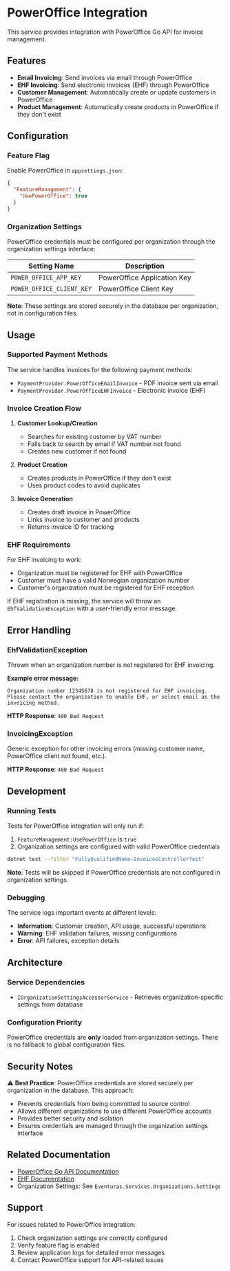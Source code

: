 # PowerOffice Integration

This service provides integration with PowerOffice Go API for invoice management.

## Features

- **Email Invoicing**: Send invoices via email through PowerOffice
- **EHF Invoicing**: Send electronic invoices (EHF) through PowerOffice
- **Customer Management**: Automatically create or update customers in PowerOffice
- **Product Management**: Automatically create products in PowerOffice if they don't exist

## Configuration

### Feature Flag

Enable PowerOffice in `appsettings.json`:

```json
{
  "FeatureManagement": {
    "UsePowerOffice": true
  }
}
```

### Organization Settings

PowerOffice credentials must be configured per organization through the organization settings interface:

| Setting Name              | Description                 |
| ------------------------- | --------------------------- |
| `POWER_OFFICE_APP_KEY`    | PowerOffice Application Key |
| `POWER_OFFICE_CLIENT_KEY` | PowerOffice Client Key      |

**Note**: These settings are stored securely in the database per organization, not in configuration files.

## Usage

### Supported Payment Methods

The service handles invoices for the following payment methods:

- `PaymentProvider.PowerOfficeEmailInvoice` - PDF invoice sent via email
- `PaymentProvider.PowerOfficeEHFInvoice` - Electronic invoice (EHF)

### Invoice Creation Flow

1. **Customer Lookup/Creation**
   - Searches for existing customer by VAT number
   - Falls back to search by email if VAT number not found
   - Creates new customer if not found

2. **Product Creation**
   - Creates products in PowerOffice if they don't exist
   - Uses product codes to avoid duplicates

3. **Invoice Generation**
   - Creates draft invoice in PowerOffice
   - Links invoice to customer and products
   - Returns invoice ID for tracking

### EHF Requirements

For EHF invoicing to work:

- Organization must be registered for EHF with PowerOffice
- Customer must have a valid Norwegian organization number
- Customer's organization must be registered for EHF reception

If EHF registration is missing, the service will throw an `EhfValidationException` with a user-friendly error message.

## Error Handling

### EhfValidationException

Thrown when an organization number is not registered for EHF invoicing.

**Example error message:**

```text
Organization number 12345678 is not registered for EHF invoicing.
Please contact the organization to enable EHF, or select email as the invoicing method.
```

**HTTP Response**: `400 Bad Request`

### InvoicingException

Generic exception for other invoicing errors (missing customer name, PowerOffice client not found, etc.).

**HTTP Response**: `400 Bad Request`

## Development

### Running Tests

Tests for PowerOffice integration will only run if:

1. `FeatureManagement:UsePowerOffice` is `true`
2. Organization settings are configured with valid PowerOffice credentials

```bash
dotnet test --filter "FullyQualifiedName~InvoicesControllerTest"
```

**Note**: Tests will be skipped if PowerOffice credentials are not configured in organization settings.

### Debugging

The service logs important events at different levels:

- **Information**: Customer creation, API usage, successful operations
- **Warning**: EHF validation failures, missing configurations
- **Error**: API failures, exception details

## Architecture

### Service Dependencies

- `IOrganizationSettingsAccessorService` - Retrieves organization-specific settings from database

### Configuration Priority

PowerOffice credentials are **only** loaded from organization settings. There is no fallback to global configuration files.

## Security Notes

⚠️ **Best Practice**: PowerOffice credentials are stored securely per organization in the database. This approach:

- Prevents credentials from being committed to source control
- Allows different organizations to use different PowerOffice accounts
- Provides better security and isolation
- Ensures credentials are managed through the organization settings interface

## Related Documentation

- [PowerOffice Go API Documentation](https://go.poweroffice.net/)
- [EHF Documentation](https://www.anskaffelser.no/electronic-invoicing/about-ehf)
- Organization Settings: See `Eventuras.Services.Organizations.Settings`

## Support

For issues related to PowerOffice integration:

1. Check organization settings are correctly configured
2. Verify feature flag is enabled
3. Review application logs for detailed error messages
4. Contact PowerOffice support for API-related issues
